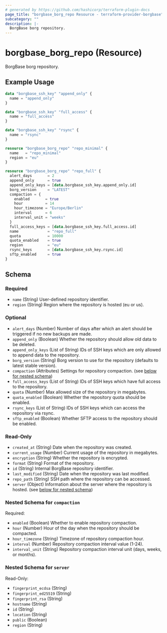 ```yaml
---
# generated by https://github.com/hashicorp/terraform-plugin-docs
page_title: "borgbase_borg_repo Resource - terraform-provider-borgbase"
subcategory: ""
description: |-
  BorgBase borg repository.
---
```


# borgbase_borg_repo (Resource)

BorgBase borg repository.

## Example Usage

```terraform
data "borgbase_ssh_key" "append_only" {
  name = "append_only"
}

data "borgbase_ssh_key" "full_access" {
  name = "full_access"
}

data "borgbase_ssh_key" "rsync" {
  name = "rsync"
}

resource "borgbase_borg_repo" "repo_minimal" {
  name   = "repo_minimal"
  region = "eu"
}

resource "borgbase_borg_repo" "repo_full" {
  alert_days       = 2
  append_only      = true
  append_only_keys = [data.borgbase_ssh_key.append_only.id]
  borg_version     = "LATEST"
  compaction = {
    enabled       = true
    hour          = 14
    hour_timezone = "Europe/Berlin"
    interval      = 6
    interval_unit = "weeks"
  }
  full_access_keys = [data.borgbase_ssh_key.full_access.id]
  name             = "repo_full"
  quota            = 10000
  quota_enabled    = true
  region           = "eu"
  rsync_keys       = [data.borgbase_ssh_key.rsync.id]
  sftp_enabled     = true
}
```

<!-- schema generated by tfplugindocs -->
## Schema

### Required

- `name` (String) User-defined repository identifier.
- `region` (String) Region where the repository is hosted (eu or us).

### Optional

- `alert_days` (Number) Number of days after which an alert should be triggered if no new backups are made.
- `append_only` (Boolean) Whether the repository should allow old data to be deleted.
- `append_only_keys` (List of String) IDs of SSH keys which are only allowed to append data to the repository.
- `borg_version` (String) Borg version to use for the repository (defaults to latest stable version).
- `compaction` (Attributes) Settings for repository compaction. (see [below for nested schema](#nestedatt--compaction))
- `full_access_keys` (List of String) IDs of SSH keys which have full access to the repository.
- `quota` (Number) Max allowed size of the repository in megabytes.
- `quota_enabled` (Boolean) Whether the repository quota should be enabled.
- `rsync_keys` (List of String) IDs of SSH keys which can access the repository via rsync.
- `sftp_enabled` (Boolean) Whether SFTP access to the repository should be enabled.

### Read-Only

- `created_at` (String) Date when the repository was created.
- `current_usage` (Number) Current usage of the repository in megabytes.
- `encryption` (String) Whether the repository is encrypted.
- `format` (String) Format of the repository.
- `id` (String) Internal BorgBase repository identifier.
- `last_modified` (String) Date when the repository was last modified.
- `repo_path` (String) SSH path where the repository can be accessed.
- `server` (Object) Information about the server where the repository is hosted. (see [below for nested schema](#nestedatt--server))

<a id="nestedatt--compaction"></a>
### Nested Schema for `compaction`

Required:

- `enabled` (Boolean) Whether to enable repository compaction.
- `hour` (Number) Hour of the day when the repository should be compacted.
- `hour_timezone` (String) Timezone of repository compaction hour.
- `interval` (Number) Repository compaction interval value (1-24).
- `interval_unit` (String) Repository compaction interval unit (days, weeks, or months).


<a id="nestedatt--server"></a>
### Nested Schema for `server`

Read-Only:

- `fingerprint_ecdsa` (String)
- `fingerprint_ed25519` (String)
- `fingerprint_rsa` (String)
- `hostname` (String)
- `id` (String)
- `location` (String)
- `public` (Boolean)
- `region` (String)


